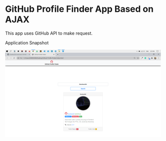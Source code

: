 # GitHub Profile Finder App Based on AJAX

This app uses GitHub API to make request.



Application Snapshot

![GitHub Profile Finder App](assets/Application.png)

